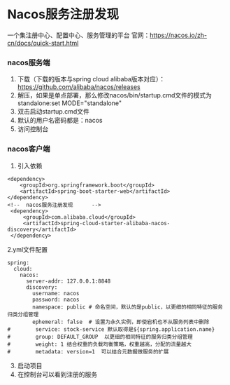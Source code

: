# Nacos服务注册发现
一个集注册中心、配置中心、服务管理的平台
官网：https://nacos.io/zh-cn/docs/quick-start.html
### nacos服务端
1. 下载（下载的版本与spring cloud alibaba版本对应）：https://github.com/alibaba/nacos/releases
2. 解压，如果是单点部署，那么修改nacos/bin/startup.cmd文件的模式为standalone:set MODE="standalone"
3. 双击启动startup.cmd文件
4. 默认的用户名密码都是：nacos
5. 访问控制台

### nacos客户端
1. 引入依赖
```
<dependency>
    <groupId>org.springframework.boot</groupId>
    <artifactId>spring-boot-starter-web</artifactId>
</dependency>
<!--  nacos服务注册发现      -->
 <dependency>
     <groupId>com.alibaba.cloud</groupId>
     <artifactId>spring-cloud-starter-alibaba-nacos-discovery</artifactId>
 </dependency>
```
2.yml文件配置
```
spring:
  cloud:
    nacos:
      server-addr: 127.0.0.1:8848
      discovery:
        username: nacos
        password: nacos
        namespace: public # 命名空间，默认的是public，以更细的相同特征的服务归类分组管理
        ephemeral: false  # 设置为永久实例，即使宕机也不从服务列表中删除
#        service: stock-service 默认取得是${spring.application.name}
#        group: DEFAULT_GROUP  以更细的相同特征的服务归类分组管理
#        weight: 1 结合权重的负载均衡策略，权重越高，分配的流量越大
#        metadata: version=1  可以结合元数据做服务的扩展
```
3. 启动项目
4. 在控制台可以看到注册的服务

